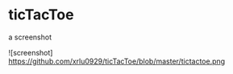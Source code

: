 # ticTacToe

a screenshot

![screenshot] https://github.com/xrlu0929/ticTacToe/blob/master/tictactoe.png
